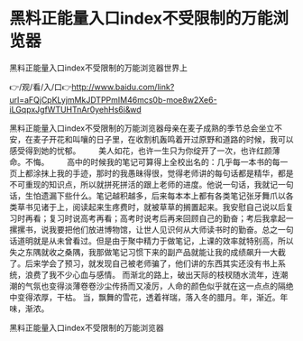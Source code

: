 # 黑料正能量入口index不受限制的万能浏览器
黑料正能量入口index不受限制的万能浏览器世界上

👉/观/看/入/口👉http://www.baidu.com/link?url=aFQjCpKLyjmMkJDTPPmIM46mcs0b-moe8w2Xe6-iLGqpxJgfWTUHTnAr0yehHs6i&wd

黑料正能量入口index不受限制的万能浏览器母亲在麦子成熟的季节总会坐立不安，在麦子开花和叫嚷的日子里，在收割机轰鸣着开过原野和道路的时候，我可以感受得到她的忧郁。
　　美人如花，也许一生只为你绽开了一次，也许红颜薄命。不悔。
　　高中的时候我的笔记可算得上全校出名的：几乎每一本书的每一页上都涂抹上我的手迹，那时的我愚昧得很，觉得老师讲的每句话都是精华，都是不可重现的知识点，所以就拼死拼活的跟上老师的进度。他说一句话，我就记一句话，生怕遗漏下些什么。笔记越积越多，后来每本本上都有各类笔记张牙舞爪以各类草书见诸于上，阅读起来生疼费时，就被草草的搁置起来。我安慰自己说以后复习时再看；复习时说高考再看；高考时说考后再来回顾自己的勤奋；考后我拿起一摞摞书，说我要把他们放进博物馆，让世人见识何从大师读书时的勤奋。总之一句话道明就是从未曾看过。但是由于聚中精力于做笔记，上课的效率就特别高，所以失之东隅就收之桑隅，我那做笔记习惯下来的副产品就能让我的成绩飙升一大截了。后来学会了预习，就发现自己被老师骗了，他们讲的东西其实还没有书上系统，浪费了我不少心血与感情。
而渐北的路上，破出天际的枝杈随水流年，连潮潮的气氛也变得淡薄卷卷沙尘传扬而又凌厉，人命的颜色似乎就在这一点点的隔绝中变得浓厚，干枯。
当，飘舞的雪花，透着祥瑞，落入冬的腊月。年，渐近。年味，渐浓。

黑料正能量入口index不受限制的万能浏览器

